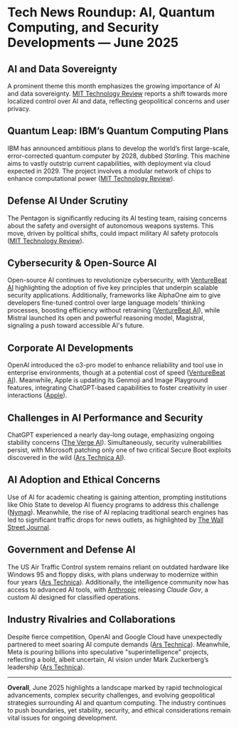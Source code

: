 # Tech News Roundup: AI, Quantum Computing, and Security Developments — June 2025

## AI and Data Sovereignty  
A prominent theme this month emphasizes the growing importance of AI and data sovereignty. [MIT Technology Review](https://www.technologyreview.com/2025/06/10/1118376/your-ai-and-data-future-is-sovereign/) reports a shift towards more localized control over AI and data, reflecting geopolitical concerns and user privacy.

## Quantum Leap: IBM’s Quantum Computing Plans  
IBM has announced ambitious plans to develop the world’s first large-scale, error-corrected quantum computer by 2028, dubbed *Starling*. This machine aims to vastly outstrip current capabilities, with deployment via cloud expected in 2029. The project involves a modular network of chips to enhance computational power ([MIT Technology Review](https://www.technologyreview.com/2025/06/10/1118297/ibm-large-scale-error-corrected-quantum-computer-by-2028/)).

## Defense AI Under Scrutiny  
The Pentagon is significantly reducing its AI testing team, raising concerns about the safety and oversight of autonomous weapons systems. This move, driven by political shifts, could impact military AI safety protocols ([MIT Technology Review](https://www.technologyreview.com/2025/06/10/1118229/pentagon-gutting-ai-test/)).

## Cybersecurity & Open-Source AI  
Open-source AI continues to revolutionize cybersecurity, with [VentureBeat AI](https://venturebeat.com/security/top-five-security-principles-driving-open-source-cyber-apps-at-scale/) highlighting the adoption of five key principles that underpin scalable security applications. Additionally, frameworks like AlphaOne aim to give developers fine-tuned control over large language models’ thinking processes, boosting efficiency without retraining ([VentureBeat AI](https://venturebeat.com/ai/alphaone-gives-ai-developers-a-new-dial-to-control-llm-thi...)), while Mistral launched its open and powerful reasoning model, Magistral, signaling a push toward accessible AI's future.

## Corporate AI Developments  
OpenAI introduced the o3-pro model to enhance reliability and tool use in enterprise environments, though at a potential cost of speed ([VentureBeat AI](https://venturebeat.com/ai/openai-launches-o3-pro-ai-model-offering-increased-reliability-and-tool-use-for-enterprises-while-sacrificing-speed/)). Meanwhile, Apple is updating its Genmoji and Image Playground features, integrating ChatGPT-based capabilities to foster creativity in user interactions ([Apple](https://www.apple.com/newsroom/2025/06/apple-intelligence-gets-even-more-powerful-with-new-capabilities-across-apple-devices)).

## Challenges in AI Performance and Security  
ChatGPT experienced a nearly day-long outage, emphasizing ongoing stability concerns ([The Verge AI](https://www.theverge.com/news/684141/openai-chatgpt-sora-outage-issues-june-2025)). Simultaneously, security vulnerabilities persist, with Microsoft patching only one of two critical Secure Boot exploits discovered in the wild ([Ars Technica AI](https://arstechnica.com/security/2025/06/unearthed-in-the-wild-2-secure-boot-exploits-microsoft-patches-only-1-of-them/)).

## AI Adoption and Ethical Concerns  
Use of AI for academic cheating is gaining attention, prompting institutions like Ohio State to develop AI fluency programs to address this challenge ([Nymag](https://nymag.com/intelligencer/article/openai-chatgpt-ai-cheating-education-college-students-school.html)). Meanwhile, the rise of AI replacing traditional search engines has led to significant traffic drops for news outlets, as highlighted by [The Wall Street Journal](https://www.wsj.com/tech/ai/google-ai-news-publishers-7e687141?st=VijXkj&reflink=desktopwebshare_permalink).

## Government and Defense AI  
The US Air Traffic Control system remains reliant on outdated hardware like Windows 95 and floppy disks, with plans underway to modernize within four years ([Ars Technica](https://arstechnica.com/information-technology/2025/06/faa-to-retire-floppy-disks-and-windows-95-amid-air-traffic-control-overhaul/)). Additionally, the intelligence community now has access to advanced AI tools, with [Anthropic](https://arstechnica.com/ai/2025/06/anthropic-releases-custom-ai-chatbot-for-classified-spy-work/) releasing *Claude Gov*, a custom AI designed for classified operations.

## Industry Rivalries and Collaborations  
Despite fierce competition, OpenAI and Google Cloud have unexpectedly partnered to meet soaring AI compute demands ([Ars Technica](https://arstechnica.com/ai/2025/06/openai-signs-surprise-deal-with-google-cloud-despite-fierce-ai-rivalry/)). Meanwhile, Meta is pouring billions into speculative "superintelligence" projects, reflecting a bold, albeit uncertain, AI vision under Mark Zuckerberg’s leadership ([Ars Technica](https://arstechnica.com/information-technology/2025/06/after-ai-setbacks-meta-bets-billions-on-undefined-superintelligence/)).

---

**Overall**, June 2025 highlights a landscape marked by rapid technological advancements, complex security challenges, and evolving geopolitical strategies surrounding AI and quantum computing. The industry continues to push boundaries, yet stability, security, and ethical considerations remain vital issues for ongoing development.